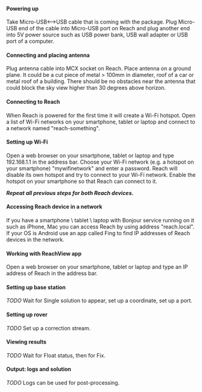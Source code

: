 #### Powering up

Take Micro-USB<-->USB cable that is coming with the package. Plug Micro-USB end of the cable into Micro-USB port on Reach and plug another end into 5V power source such as USB power bank, USB wall adapter or USB port of a computer.

#### Connecting and placing antenna

Plug antenna cable into MCX socket on Reach.
Place antenna on a ground plane. It could be a cut piece of metal > 100mm in diameter, roof of a car or metal roof of a building.
There should be no obstacles near the antenna that could block the sky view higher than 30 degrees above horizon.

#### Connecting to Reach

When Reach is powered for the first time it will create a Wi-Fi hotspot. Open a list of Wi-Fi networks on your smartphone, tablet or laptop and connect to a network named "reach-something".

#### Setting up Wi-Fi

Open a web browser on your smartphone, tablet or laptop and type 192.168.1.1 in the address bar. Choose your Wi-Fi network (e.g. a hotspot on your smartphone) "mywifinetwork" and enter a password. Reach will disable its own hotspot and try to connect to your Wi-Fi network. Enable the hotspot on your smartphone so that Reach can connect to it.

***Repeat all previous steps for both Reach devices.***

#### Accessing Reach device in a network

If you have a smartphone \ tablet \ laptop with Bonjour service running on it such as iPhone, Mac you can access Reach by using address "reach.local".
If your OS is Android use an app called Fing to find IP addresses of Reach devices in the network.

#### Working with ReachView app

Open a web browser on your smartphone, tablet or laptop and type an IP address of Reach in the address bar.

#### Setting up base station

*TODO*
Wait for Single solution to appear, set up a coordinate, set up a port.

#### Setting up rover

*TODO*
Set up a correction stream.

#### Viewing results

*TODO*
Wait for Float status, then for Fix.

#### Output: logs and solution

*TODO*
Logs can be used for post-processing.

